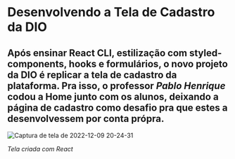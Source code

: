# Desenvolvendo a Tela de Cadastro da DIO

## Após ensinar React CLI, estilização com styled-components, hooks e formulários, o novo projeto da DIO é replicar a tela de cadastro da plataforma. Pra isso, o professor _Pablo Henrique_ codou a Home junto com os alunos, deixando a página de cadastro como desafio pra que estes a desenvolvessem por conta própra.


![Captura de tela de 2022-12-09 20-24-31](https://user-images.githubusercontent.com/117552601/206811354-d3abf672-3111-4304-9db7-7007c3ce8e27.png)

_Tela criada com React_
